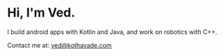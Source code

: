 # Hi, I'm Ved.

I build android apps with Kotlin and Java, and work on robotics with C++.

Contact me at: ved@kothavade.com
